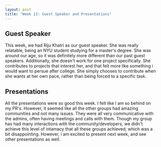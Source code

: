 ```yaml
---
layout: post
title: "Week 13: Guest Speaker and Presentations"
---
```

## Guest Speaker
This week, we had Riju Khatri as our guest speaker. She was really relatable, being an NYU student studying for a master's degree. She was around our age, so it was definitely more different than our past guest speakers. Additionally, she doesn't work for one project specifically. She contributes to projects that interest her, and that felt more like something i would want to persue after college. She simply chooses to contribute when she wants at her own pace, rather than being forced to a specific task. 

## Presentations
All the presentations were so good this week. I felt like I am so behind on my PR's. However, it seemed like all the other groups had amazing communities and not many issues. They were all very communicative with the admins, often having meetings and calls with them. Though my group has had many interactions with the community/developers, we didn't achieve this level of intamacy that all these groups achieved; which was a bit disappointing. However, i am excited to present next week, and see other presentations as well.
